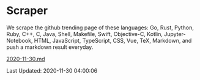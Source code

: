 # Scraper

We scrape the github trending page of these languages: Go, Rust, Python, Ruby, C++, C, Java, Shell, Makefile, Swift, Objective-C, Kotlin, Jupyter-Notebook, HTML, JavaScript, TypeScript, CSS, Vue, TeX, Markdown, and push a markdown result everyday.

[2020-11-30.md](https://github.com/yangwenmai/github-trending-backup/blob/master/2020-11-30.md)

Last Updated: 2020-11-30 04:00:06